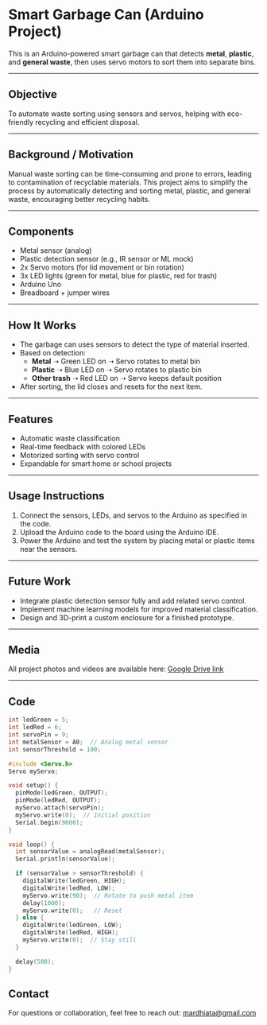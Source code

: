 # Smart Garbage Can (Arduino Project)

This is an Arduino-powered smart garbage can that detects **metal**, **plastic**, and **general waste**, then uses servo motors to sort them into separate bins.

---

## Objective

To automate waste sorting using sensors and servos, helping with eco-friendly recycling and efficient disposal.

---

## Background / Motivation

Manual waste sorting can be time-consuming and prone to errors, leading to contamination of recyclable materials. This project aims to simplify the process by automatically detecting and sorting metal, plastic, and general waste, encouraging better recycling habits.

---

## Components

- Metal sensor (analog)  
- Plastic detection sensor (e.g., IR sensor or ML mock)  
- 2x Servo motors (for lid movement or bin rotation)  
- 3x LED lights (green for metal, blue for plastic, red for trash)  
- Arduino Uno  
- Breadboard + jumper wires  

---

## How It Works

- The garbage can uses sensors to detect the type of material inserted.  
- Based on detection:  
  - **Metal** ➝ Green LED on ➝ Servo rotates to metal bin  
  - **Plastic** ➝ Blue LED on ➝ Servo rotates to plastic bin  
  - **Other trash** ➝ Red LED on ➝ Servo keeps default position  
- After sorting, the lid closes and resets for the next item.  

---

## Features

- Automatic waste classification  
- Real-time feedback with colored LEDs  
- Motorized sorting with servo control  
- Expandable for smart home or school projects  

---

## Usage Instructions

1. Connect the sensors, LEDs, and servos to the Arduino as specified in the code.  
2. Upload the Arduino code to the board using the Arduino IDE.  
3. Power the Arduino and test the system by placing metal or plastic items near the sensors.  

---

## Future Work

- Integrate plastic detection sensor fully and add related servo control.  
- Implement machine learning models for improved material classification.  
- Design and 3D-print a custom enclosure for a finished prototype.  

---

## Media

All project photos and videos are available here:  [Google Drive link](https://drive.google.com/drive/folders/1WMvN9db4KP4SwLWDAoNWmgD6A0NWS14E?usp=sharing)

---

## Code

```cpp
int ledGreen = 5;
int ledRed = 6;
int servoPin = 9;
int metalSensor = A0;  // Analog metal sensor
int sensorThreshold = 100;

#include <Servo.h>
Servo myServo;

void setup() {
  pinMode(ledGreen, OUTPUT);
  pinMode(ledRed, OUTPUT);
  myServo.attach(servoPin);
  myServo.write(0);  // Initial position
  Serial.begin(9600);
}

void loop() {
  int sensorValue = analogRead(metalSensor);
  Serial.println(sensorValue);

  if (sensorValue > sensorThreshold) {
    digitalWrite(ledGreen, HIGH);
    digitalWrite(ledRed, LOW);
    myServo.write(90);  // Rotate to push metal item
    delay(1000);
    myServo.write(0);   // Reset
  } else {
    digitalWrite(ledGreen, LOW);
    digitalWrite(ledRed, HIGH);
    myServo.write(0);  // Stay still
  }

  delay(500);
}
```
## Contact
For questions or collaboration, feel free to reach out: mardhiata@gmail.com
